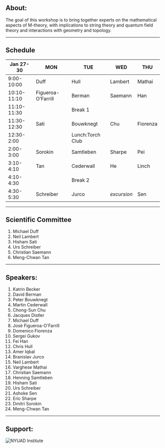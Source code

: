 ## About:

The goal of this workshop is to bring together experts on the mathematical aspects of 
M-theory, with implications to string theory and  quantum field theory and interactions 
with geometry and topology. 

___
## Schedule

| Jan 27-30   | MON                | TUE              | WED         | THU      |
|-------------|--------------------|------------------|-------------|----------|
| 9:00-10:00  | Duff               | Hull             | Lambert     | Mathai   |
| 10:10-11:10 | Figueroa-O’Farrill | Berman           | Saemann     | Han      |
| 11:10-11:30 |                    | Break 1          |             |          |
| 11:30-12:30 | Sati               | Bouwknegt        | Chu         | Fiorenza |
| 12:30-2:00  |                    | Lunch:Torch Club |             |          |
| 2:00-3:00   | Sorokin            | Samtleben        | Sharpe      | Pei      |
| 3:10-4:10   | Tan                | Cederwall        | He          | Linch    |
| 4:10-4:30   |                    | Break 2          |             |          |
| 4:30-5:30   | Schreiber          | Jurco            | *excursion* | Sen      |

___
## Scientific Committee

  1. Michael Duff
  2. Neil Lambert 
  3. Hisham Sati
  4. Urs Schreiber 
  5. Christian Saemann 
  6. Meng-Chwan Tan 
  
___
## Speakers:

  1. Katrin Becker
  2. David Berman 
  3. Peter Bouwknegt 
  4. Martin Cederwall 
  5. Chong-Sun Chu
  6. Jacques Distler 
  7. Michael Duff
  8. José Figueroa-O'Farrill
  9. Domenico Fiorenza
  10. Sergei Gukov
  11. Fei Han
  12. Chris Hull
  13. Amer Iqbal 
  14. Branislav Jurco
  15. Neil Lambert
  16. Varghese Mathai 
  17. Christian Saemann 
  18. Henning Samtleben 
  19. Hisham Sati
  20. Urs Schreiber
  21. Ashoke Sen
  22. Eric Sharpe 
  23. Dmitri Sorokin
  24. Meng-Chwan Tan

___

## Support:
![NYUAD Institute](https://armacad.info/images/2016/07/institute-promomovthumb317564-Nm55Q2WBZr_LT4dVRIhTGesaoVNZ7Tlt.png)
